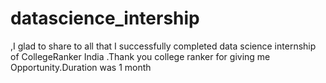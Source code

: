 # datascience_intership
,I glad to share to all that I successfully completed data science internship of CollegeRanker India .Thank you college ranker for giving me Opportunity.Duration was 1 month
